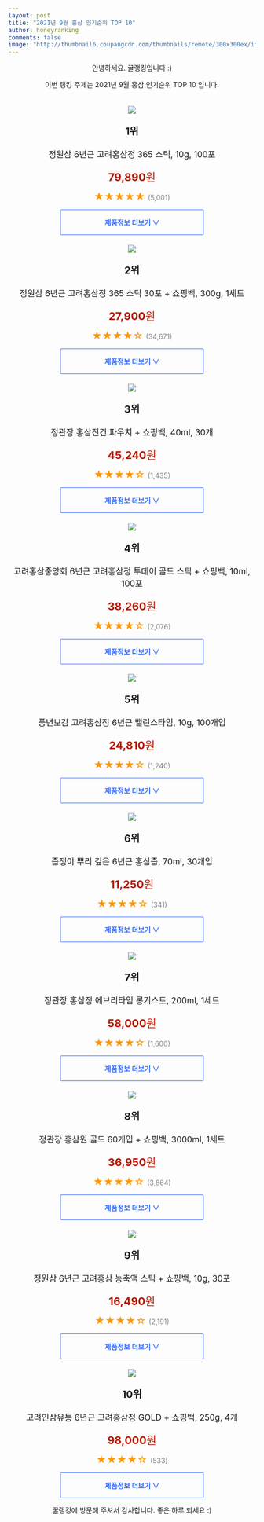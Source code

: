 ```yaml
--- 
layout: post 
title: "2021년 9월 홍삼 인기순위 TOP 10" 
author: honeyranking 
comments: false 
image: "http://thumbnail6.coupangcdn.com/thumbnails/remote/300x300ex/image/product/image/vendoritem/2019/08/30/5198234852/5446652d-6f4f-458a-b3e8-223233938308.jpg" 
--- 
```

<p style="text-align: center;">안녕하세요. 꿀랭킹입니다 :)</p> <p style="text-align: center;">이번 랭킹 주제는 2021년 9월 홍삼 인기순위 TOP 10 입니다.</p><center><img src="http://thumbnail6.coupangcdn.com/thumbnails/remote/300x300ex/image/product/image/vendoritem/2019/08/30/5198234852/5446652d-6f4f-458a-b3e8-223233938308.jpg" style="margin-top:20px" /></center> <p style="text-align: center; font-size: 20px"><b>1위</b></p> <p style="text-align: center; font-size: 17px">정원삼 6년근 고려홍삼정 365 스틱, 10g, 100포</p> <p style="text-align: center;"><span style="color: #b61800; font-size: 22px;"><b>79,890</b>원</span></p> <p style="text-align: center;"><span style="color: #ff9600; font-size: 20px;">★★★★★ </span><span style="color: #878787;">(5,001)</span></p> <center><a href="https://coupa.ng/b6UzJt"> <div style="font-size: 14px; display: inline-block; padding: 15px 90px; color: #346aff; border-radius: 2px; border: 1px solid #346aff; cursor: pointer;"><b>제품정보 더보기 &or;</b></div> </a></center><center><img src="http://thumbnail10.coupangcdn.com/thumbnails/remote/300x300ex/image/product/image/vendoritem/2019/08/20/3028894630/bdf3d456-7f79-4580-855e-932c229ef0b0.jpg" style="margin-top:20px" /></center> <p style="text-align: center; font-size: 20px"><b>2위</b></p> <p style="text-align: center; font-size: 17px">정원삼 6년근 고려홍삼정 365 스틱 30포 + 쇼핑백, 300g, 1세트</p> <p style="text-align: center;"><span style="color: #b61800; font-size: 22px;"><b>27,900</b>원</span></p> <p style="text-align: center;"><span style="color: #ff9600; font-size: 20px;">★★★★☆ </span><span style="color: #878787;">(34,671)</span></p> <center><a href="https://coupa.ng/b6UzJH"> <div style="font-size: 14px; display: inline-block; padding: 15px 90px; color: #346aff; border-radius: 2px; border: 1px solid #346aff; cursor: pointer;"><b>제품정보 더보기 &or;</b></div> </a></center><center><img src="http://thumbnail6.coupangcdn.com/thumbnails/remote/300x300ex/image/retail/images/1114920567424121-4a96e816-d1c8-4217-a936-de9bee945dac.jpg" style="margin-top:20px" /></center> <p style="text-align: center; font-size: 20px"><b>3위</b></p> <p style="text-align: center; font-size: 17px">정관장 홍삼진건 파우치 + 쇼핑백, 40ml, 30개</p> <p style="text-align: center;"><span style="color: #b61800; font-size: 22px;"><b>45,240</b>원</span></p> <p style="text-align: center;"><span style="color: #ff9600; font-size: 20px;">★★★★☆ </span><span style="color: #878787;">(1,435)</span></p> <center><a href="https://coupa.ng/b6UzJI"> <div style="font-size: 14px; display: inline-block; padding: 15px 90px; color: #346aff; border-radius: 2px; border: 1px solid #346aff; cursor: pointer;"><b>제품정보 더보기 &or;</b></div> </a></center><center><img src="http://thumbnail6.coupangcdn.com/thumbnails/remote/300x300ex/image/product/image/vendoritem/2019/09/17/5197635570/33426969-298a-47c3-b051-a913e2e55e8d.jpg" style="margin-top:20px" /></center> <p style="text-align: center; font-size: 20px"><b>4위</b></p> <p style="text-align: center; font-size: 17px">고려홍삼중앙회 6년근 고려홍삼정 투데이 골드 스틱 + 쇼핑백, 10ml, 100포</p> <p style="text-align: center;"><span style="color: #b61800; font-size: 22px;"><b>38,260</b>원</span></p> <p style="text-align: center;"><span style="color: #ff9600; font-size: 20px;">★★★★☆ </span><span style="color: #878787;">(2,076)</span></p> <center><a href="https://coupa.ng/b6UzJJ"> <div style="font-size: 14px; display: inline-block; padding: 15px 90px; color: #346aff; border-radius: 2px; border: 1px solid #346aff; cursor: pointer;"><b>제품정보 더보기 &or;</b></div> </a></center><center><img src="http://thumbnail10.coupangcdn.com/thumbnails/remote/300x300ex/image/vendor_inventory/3b0b/d31193c87a2720a972f1a9505d188d23df33f37dddfc905de29854ac8751.jpg" style="margin-top:20px" /></center> <p style="text-align: center; font-size: 20px"><b>5위</b></p> <p style="text-align: center; font-size: 17px">풍년보감 고려홍삼정 6년근 밸런스타임, 10g, 100개입</p> <p style="text-align: center;"><span style="color: #b61800; font-size: 22px;"><b>24,810</b>원</span></p> <p style="text-align: center;"><span style="color: #ff9600; font-size: 20px;">★★★★☆ </span><span style="color: #878787;">(1,240)</span></p> <center><a href="https://coupa.ng/b6UzJK"> <div style="font-size: 14px; display: inline-block; padding: 15px 90px; color: #346aff; border-radius: 2px; border: 1px solid #346aff; cursor: pointer;"><b>제품정보 더보기 &or;</b></div> </a></center><center><img src="http://thumbnail6.coupangcdn.com/thumbnails/remote/300x300ex/image/product/image/vendoritem/2019/08/20/3072084445/7859b889-efd3-4bde-8853-0fb3df4d9d17.jpg" style="margin-top:20px" /></center> <p style="text-align: center; font-size: 20px"><b>6위</b></p> <p style="text-align: center; font-size: 17px">즙쟁이 뿌리 깊은 6년근 홍삼즙, 70ml, 30개입</p> <p style="text-align: center;"><span style="color: #b61800; font-size: 22px;"><b>11,250</b>원</span></p> <p style="text-align: center;"><span style="color: #ff9600; font-size: 20px;">★★★★☆ </span><span style="color: #878787;">(341)</span></p> <center><a href="https://coupa.ng/b6UzJP"> <div style="font-size: 14px; display: inline-block; padding: 15px 90px; color: #346aff; border-radius: 2px; border: 1px solid #346aff; cursor: pointer;"><b>제품정보 더보기 &or;</b></div> </a></center><center><img src="http://thumbnail9.coupangcdn.com/thumbnails/remote/300x300ex/image/retail/images/1909878967378676-55b068ee-a35b-4058-9a79-79cd58eee50b.jpg" style="margin-top:20px" /></center> <p style="text-align: center; font-size: 20px"><b>7위</b></p> <p style="text-align: center; font-size: 17px">정관장 홍삼정 에브리타임 롱기스트, 200ml, 1세트</p> <p style="text-align: center;"><span style="color: #b61800; font-size: 22px;"><b>58,000</b>원</span></p> <p style="text-align: center;"><span style="color: #ff9600; font-size: 20px;">★★★★☆ </span><span style="color: #878787;">(1,600)</span></p> <center><a href="https://coupa.ng/b6UzJQ"> <div style="font-size: 14px; display: inline-block; padding: 15px 90px; color: #346aff; border-radius: 2px; border: 1px solid #346aff; cursor: pointer;"><b>제품정보 더보기 &or;</b></div> </a></center><center><img src="http://thumbnail9.coupangcdn.com/thumbnails/remote/300x300ex/image/vendor_inventory/e6f2/1b91e7b36f743ca6ab0ba01f0c3a5a0723aad59e3d71ff9a04486943a150.jpg" style="margin-top:20px" /></center> <p style="text-align: center; font-size: 20px"><b>8위</b></p> <p style="text-align: center; font-size: 17px">정관장 홍삼원 골드 60개입 + 쇼핑백, 3000ml, 1세트</p> <p style="text-align: center;"><span style="color: #b61800; font-size: 22px;"><b>36,950</b>원</span></p> <p style="text-align: center;"><span style="color: #ff9600; font-size: 20px;">★★★★☆ </span><span style="color: #878787;">(3,864)</span></p> <center><a href="https://coupa.ng/b6UzJR"> <div style="font-size: 14px; display: inline-block; padding: 15px 90px; color: #346aff; border-radius: 2px; border: 1px solid #346aff; cursor: pointer;"><b>제품정보 더보기 &or;</b></div> </a></center><center><img src="http://thumbnail6.coupangcdn.com/thumbnails/remote/300x300ex/image/retail/images/257919149661916-1c1b7a8c-5cf9-4e7b-a161-85042a1e7d56.jpg" style="margin-top:20px" /></center> <p style="text-align: center; font-size: 20px"><b>9위</b></p> <p style="text-align: center; font-size: 17px">정원삼 6년근 고려홍삼 농축액 스틱 + 쇼핑백, 10g, 30포</p> <p style="text-align: center;"><span style="color: #b61800; font-size: 22px;"><b>16,490</b>원</span></p> <p style="text-align: center;"><span style="color: #ff9600; font-size: 20px;">★★★★☆ </span><span style="color: #878787;">(2,191)</span></p> <center><a href="https://coupa.ng/b6UzJU"> <div style="font-size: 14px; display: inline-block; padding: 15px 90px; color: #346aff; border-radius: 2px; border: 1px solid #346aff; cursor: pointer;"><b>제품정보 더보기 &or;</b></div> </a></center><center><img src="http://thumbnail9.coupangcdn.com/thumbnails/remote/300x300ex/image/vendor_inventory/9971/b43f0ebfa9b0cebbae480fa52cb616018fe08f8cb31c5910c0576b9835f9.jpg" style="margin-top:20px" /></center> <p style="text-align: center; font-size: 20px"><b>10위</b></p> <p style="text-align: center; font-size: 17px">고려인삼유통 6년근 고려홍삼정 GOLD + 쇼핑백, 250g, 4개</p> <p style="text-align: center;"><span style="color: #b61800; font-size: 22px;"><b>98,000</b>원</span></p> <p style="text-align: center;"><span style="color: #ff9600; font-size: 20px;">★★★★☆ </span><span style="color: #878787;">(533)</span></p> <center><a href="https://coupa.ng/b6UzJY"> <div style="font-size: 14px; display: inline-block; padding: 15px 90px; color: #346aff; border-radius: 2px; border: 1px solid #346aff; cursor: pointer;"><b>제품정보 더보기 &or;</b></div> </a></center> <p style="text-align: center;">꿀랭킹에 방문해 주셔서 감사합니다. 좋은 하루 되세요 :)</p>
